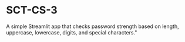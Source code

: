 # SCT-CS-3
A simple Streamlit app that checks password strength based on length, uppercase, lowercase, digits, and special characters."
